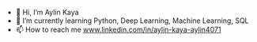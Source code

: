 - 👋 Hi, I’m Aylin Kaya
- 🌱 I’m currently learning Python, Deep Learning, Machine Learning, SQL
- 📫 How to reach me www.linkedin.com/in/aylin-kaya-aylin4071

<!---
ayliinkaya/ayliinkaya is a ✨ special ✨ repository because its `README.md` (this file) appears on your GitHub profile.
You can click the Preview link to take a look at your changes.
--->
